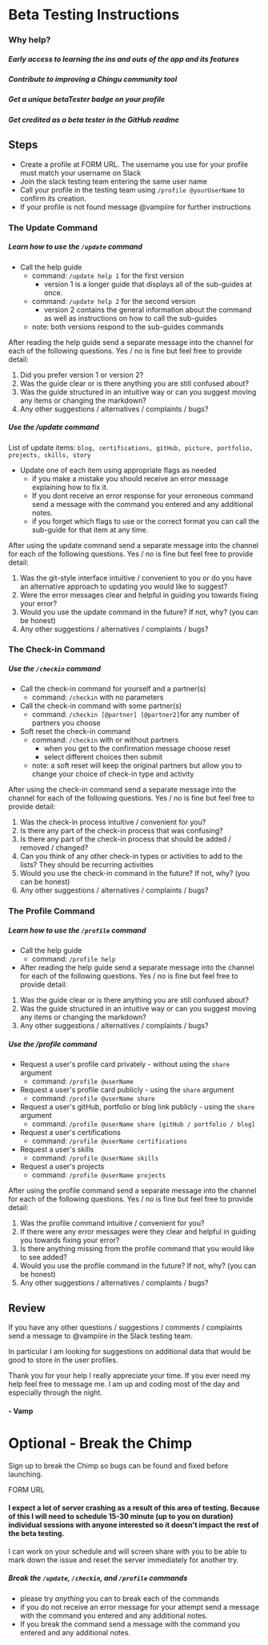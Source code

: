 # Beta Testing Instructions

### Why help?

##### Early access to learning the ins and outs of the app and its features

##### Contribute to improving a Chingu community tool

##### Get a unique betaTester badge on your profile

##### Get credited as a beta tester in the GitHub readme


## Steps
* Create a profile at FORM URL. The username you use for your profile must match your username on Slack
* Join the slack testing team entering the same user name
* Call your profile in the testing team using `/profile @yourUserName` to confirm its creation.
* If your profile is not found message @vampiire for further instructions

### The Update Command
##### Learn how to use the `/update` command

* Call the help guide
    * command: `/update help 1` for the first version
        * version 1 is a longer guide that displays all of the sub-guides at once.
    * command: `/update help 2` for the second version
        * version 2 contains the general information about the command as well as instructions on how to call the sub-guides
    * note: both versions respond to the sub-guides commands

After reading the help guide send a separate message into the channel for each of the following questions. Yes / no is fine but feel free to provide detail:
1. Did you prefer version 1 or version 2?
2. Was the guide clear or is there anything you are still confused about?
3. Was the guide structured in an intuitive way or can you suggest moving any items or changing the markdown?
4. Any other suggestions / alternatives / complaints / bugs?

##### Use the /update command
List of update items: `blog, certifications, gitHub, picture, portfolio, projects, skills, story`
* Update one of each item using appropriate flags as needed
    * if you make a mistake you should receive an error message explaining how to fix it.
    * If you dont receive an error response for your erroneous command send a message with the command you entered and any additional notes.
    * if you forget which flags to use or the correct format you can call the sub-guide for that item at any time.

After using the update command send a separate message into the channel for each of the following questions. Yes / no is fine but feel free to provide detail:
1. Was the git-style interface intuitive / convenient to you or do you have an alternative approach to updating you would like to suggest?
2. Were the error messages clear and helpful in guiding you towards fixing your error?
3. Would you use the update command in the future? If not, why? (you can be honest)
4. Any other suggestions / alternatives / complaints / bugs?

### The Check-in Command
##### Use the `/checkin` command

* Call the check-in command for yourself and a partner(s)
    * command: `/checkin` with no parameters
* Call the check-in command with some partner(s)
    * command: `/checkin [@partner] [@partner2]`for any number of partners you choose
* Soft reset the check-in command
    * command: `/checkin` with or without partners
        * when you get to the confirmation message choose reset
        * select different choices then submit
    * note: a soft reset will keep the original partners but allow you to change your choice of check-in type and activity

After using the check-in command send a separate message into the channel for each of the following questions. Yes / no is fine but feel free to provide detail:
1. Was the check-in process intuitive / convenient for you?
2. Is there any part of the check-in process that was confusing?
3. Is there any part of the check-in process that should be added / removed / changed?
4. Can you think of any other check-in types or activities to add to the lists? They should be recurring activities
5. Would you use the check-in command in the future? If not, why? (you can be honest)
6. Any other suggestions / alternatives / complaints / bugs?

### The Profile Command
##### Learn how to use the `/profile` command
* Call the help guide
    * command: `/profile help`
* After reading the help guide send a separate message into the channel for each of the following questions. Yes / no is fine but feel free to provide detail:
1. Was the guide clear or is there anything you are still confused about?
2. Was the guide structured in an intuitive way or can you suggest moving any items or changing the markdown?
3. Any other suggestions / alternatives / complaints / bugs?

##### Use the /profile command
* Request a user's profile card privately - without using the `share` argument
    * command: `/profile @userName`
* Request a user's profile card publicly - using the `share` argument
    * command: `/profile @userName share`
* Request a user's gitHub, portfolio or blog link publicly - using the `share` argument
    * command: `/profile @userName share [gitHub / portfolio / blog]`
* Request a user's certifications
    * command: `/profile @userName certifications`
* Request a user's skills
    * command: `/profile @userName skills`
* Request a user's projects
    * command: `/profile @userName projects`

After using the profile command send a separate message into the channel for each of the following questions. Yes / no is fine but feel free to provide detail:
1. Was the profile command intuitive / convenient for you?
2. If there were any error messages were they clear and helpful in guiding you towards fixing your error?
3. Is there anything missing from the profile command that you would like to see added?
3. Would you use the profile command in the future? If not, why? (you can be honest)
4. Any other suggestions / alternatives / complaints / bugs?

## Review
If you have any other questions / suggestions / comments / complaints send a message to @vampiire in the Slack testing team.

In particular I am looking for suggestions on additional data that would be good to store in the user profiles.

Thank you for your help I really appreciate your time. If you ever need my help feel free to message me. I am up and coding most of the day and especially through the night.

#### \- Vamp


# Optional - Break the Chimp
Sign up to break the Chimp so bugs can be found and fixed before launching.

FORM URL

#### I expect a lot of server crashing as a result of this area of testing. Because of this I will need to schedule 15-30 minute (up to you on duration) individual sessions with anyone interested so it doesn't impact the rest of the beta testing.

I can work on your schedule and will screen share with you to be able to mark down the issue and reset the server immediately for another try.

##### Break the `/update`, `/checkin`, and `/profile` commands
* please try _anything_ you can to break each of the commands
* if you do not receive an error message for your attempt send a message with the command you entered and any additional notes.
* If you break the command send a message with the command you entered and any additional notes.






